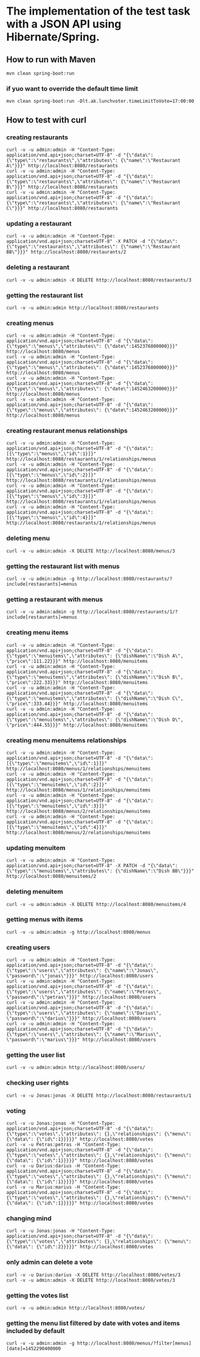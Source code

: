 # The implementation of the test task with a JSON API using Hibernate/Spring.


## How to run with Maven

    mvn clean spring-boot:run
	
### if yuo want to override the default time limit
    mvn clean spring-boot:run -Dlt.ak.lunchvoter.timeLimitToVote=17:00:00	

   
## How to test with curl

### creating restaurants
    curl -v -u admin:admin -H "Content-Type: application/vnd.api+json;charset=UTF-8" -d "{\"data\":{\"type\":\"restaurants\",\"attributes\": {\"name\":\"Restaurant A\"}}}" http://localhost:8080/restaurants
    curl -v -u admin:admin -H "Content-Type: application/vnd.api+json;charset=UTF-8" -d "{\"data\":{\"type\":\"restaurants\",\"attributes\": {\"name\":\"Restaurant B\"}}}" http://localhost:8080/restaurants
    curl -v -u admin:admin -H "Content-Type: application/vnd.api+json;charset=UTF-8" -d "{\"data\":{\"type\":\"restaurants\",\"attributes\": {\"name\":\"Restaurant C\"}}}" http://localhost:8080/restaurants

### updating a restaurant
    curl -v -u admin:admin -H "Content-Type: application/vnd.api+json;charset=UTF-8" -X PATCH -d "{\"data\":{\"type\":\"restaurants\",\"attributes\": {\"name\":\"Restaurant BB\"}}}" http://localhost:8080/restaurants/2

### deleting a restaurant
    curl -v -u admin:admin -X DELETE http://localhost:8080/restaurants/3

### getting the restaurant list
    curl -v -u admin:admin http://localhost:8080/restaurants


### creating menus
    curl -v -u admin:admin -H "Content-Type: application/vnd.api+json;charset=UTF-8" -d "{\"data\":{\"type\":\"menus\",\"attributes\": {\"date\":1452376800000}}}" http://localhost:8080/menus
    curl -v -u admin:admin -H "Content-Type: application/vnd.api+json;charset=UTF-8" -d "{\"data\":{\"type\":\"menus\",\"attributes\": {\"date\":1452376800000}}}" http://localhost:8080/menus
    curl -v -u admin:admin -H "Content-Type: application/vnd.api+json;charset=UTF-8" -d "{\"data\":{\"type\":\"menus\",\"attributes\": {\"date\":1452463200000}}}" http://localhost:8080/menus
    curl -v -u admin:admin -H "Content-Type: application/vnd.api+json;charset=UTF-8" -d "{\"data\":{\"type\":\"menus\",\"attributes\": {\"date\":1452463200000}}}" http://localhost:8080/menus

### creating restaurant menus relationships
    curl -v -u admin:admin -H "Content-Type: application/vnd.api+json;charset=UTF-8" -d "{\"data\":[{\"type\":\"menus\",\"id\":1}]}" http://localhost:8080/restaurants/1/relationships/menus
    curl -v -u admin:admin -H "Content-Type: application/vnd.api+json;charset=UTF-8" -d "{\"data\":[{\"type\":\"menus\",\"id\":2}]}" http://localhost:8080/restaurants/1/relationships/menus
    curl -v -u admin:admin -H "Content-Type: application/vnd.api+json;charset=UTF-8" -d "{\"data\":[{\"type\":\"menus\",\"id\":3}]}" http://localhost:8080/restaurants/1/relationships/menus
    curl -v -u admin:admin -H "Content-Type: application/vnd.api+json;charset=UTF-8" -d "{\"data\":[{\"type\":\"menus\",\"id\":4}]}" http://localhost:8080/restaurants/1/relationships/menus

### deleting menu
    curl -v -u admin:admin -X DELETE http://localhost:8080/menus/3

### getting the restaurant list with menus
    curl -v -u admin:admin -g http://localhost:8080/restaurants/?include[restaurants]=menus
### getting a restaurant with menus
    curl -v -u admin:admin -g http://localhost:8080/restaurants/1/?include[restaurants]=menus


### creating menu items
    curl -v -u admin:admin -H "Content-Type: application/vnd.api+json;charset=UTF-8" -d "{\"data\":{\"type\":\"menuitems\",\"attributes\": {\"dishName\":\"Dish A\", \"price\":111.22}}}" http://localhost:8080/menuitems
    curl -v -u admin:admin -H "Content-Type: application/vnd.api+json;charset=UTF-8" -d "{\"data\":{\"type\":\"menuitems\",\"attributes\": {\"dishName\":\"Dish B\", \"price\":222.33}}}" http://localhost:8080/menuitems
    curl -v -u admin:admin -H "Content-Type: application/vnd.api+json;charset=UTF-8" -d "{\"data\":{\"type\":\"menuitems\",\"attributes\": {\"dishName\":\"Dish C\", \"price\":333.44}}}" http://localhost:8080/menuitems
    curl -v -u admin:admin -H "Content-Type: application/vnd.api+json;charset=UTF-8" -d "{\"data\":{\"type\":\"menuitems\",\"attributes\": {\"dishName\":\"Dish D\", \"price\":444.55}}}" http://localhost:8080/menuitems

### creating menu menuitems relationships
    curl -v -u admin:admin -H "Content-Type: application/vnd.api+json;charset=UTF-8" -d "{\"data\":[{\"type\":\"menuitems\",\"id\":1}]}" http://localhost:8080/menus/1/relationships/menuitems
    curl -v -u admin:admin -H "Content-Type: application/vnd.api+json;charset=UTF-8" -d "{\"data\":[{\"type\":\"menuitems\",\"id\":2}]}" http://localhost:8080/menus/1/relationships/menuitems
    curl -v -u admin:admin -H "Content-Type: application/vnd.api+json;charset=UTF-8" -d "{\"data\":[{\"type\":\"menuitems\",\"id\":3}]}" http://localhost:8080/menus/2/relationships/menuitems
    curl -v -u admin:admin -H "Content-Type: application/vnd.api+json;charset=UTF-8" -d "{\"data\":[{\"type\":\"menuitems\",\"id\":4}]}" http://localhost:8080/menus/2/relationships/menuitems

### updating menuitem
    curl -v -u admin:admin -H "Content-Type: application/vnd.api+json;charset=UTF-8" -X PATCH -d "{\"data\":{\"type\":\"menuitems\",\"attributes\": {\"dishName\":\"Dish BB\"}}}" http://localhost:8080/menuitems/2

### deleting menuitem
    curl -v -u admin:admin -X DELETE http://localhost:8080/menuitems/4

### getting menus with items
    curl -v -u admin:admin -g http://localhost:8080/menus


### creating users
    curl -v -u admin:admin -H "Content-Type: application/vnd.api+json;charset=UTF-8" -d "{\"data\":{\"type\":\"users\",\"attributes\": {\"name\":\"Jonas\", \"password\":\"jonas\"}}}" http://localhost:8080/users
    curl -v -u admin:admin -H "Content-Type: application/vnd.api+json;charset=UTF-8" -d "{\"data\":{\"type\":\"users\",\"attributes\": {\"name\":\"Petras\", \"password\":\"petras\"}}}" http://localhost:8080/users
    curl -v -u admin:admin -H "Content-Type: application/vnd.api+json;charset=UTF-8" -d "{\"data\":{\"type\":\"users\",\"attributes\": {\"name\":\"Darius\", \"password\":\"darius\"}}}" http://localhost:8080/users
    curl -v -u admin:admin -H "Content-Type: application/vnd.api+json;charset=UTF-8" -d "{\"data\":{\"type\":\"users\",\"attributes\": {\"name\":\"Marius\", \"password\":\"marius\"}}}" http://localhost:8080/users
### getting the user list
    curl -v -u admin:admin http://localhost:8080/users/
### checking user rights
    curl -v -u Jonas:jonas -X DELETE http://localhost:8080/restaurants/1



### voting
    curl -v -u Jonas:jonas -H "Content-Type: application/vnd.api+json;charset=UTF-8" -d "{\"data\":{\"type\":\"votes\",\"attributes\": {},\"relationships\": {\"menu\": {\"data\": {\"id\":1}}}}}" http://localhost:8080/votes
    curl -v -u Petras:petras -H "Content-Type: application/vnd.api+json;charset=UTF-8" -d "{\"data\":{\"type\":\"votes\",\"attributes\": {},\"relationships\": {\"menu\": {\"data\": {\"id\":1}}}}}" http://localhost:8080/votes
    curl -v -u Darius:darius -H "Content-Type: application/vnd.api+json;charset=UTF-8" -d "{\"data\":{\"type\":\"votes\",\"attributes\": {},\"relationships\": {\"menu\": {\"data\": {\"id\":1}}}}}" http://localhost:8080/votes
    curl -v -u Marius:marius -H "Content-Type: application/vnd.api+json;charset=UTF-8" -d "{\"data\":{\"type\":\"votes\",\"attributes\": {},\"relationships\": {\"menu\": {\"data\": {\"id\":1}}}}}" http://localhost:8080/votes
### changing mind
    curl -v -u Jonas:jonas -H "Content-Type: application/vnd.api+json;charset=UTF-8" -d "{\"data\":{\"type\":\"votes\",\"attributes\": {},\"relationships\": {\"menu\": {\"data\": {\"id\":2}}}}}" http://localhost:8080/votes
### only admin can delete a vote
    curl -v -u Darius:darius -X DELETE http://localhost:8080/votes/3
    curl -v -u admin:admin -X DELETE http://localhost:8080/votes/3

### getting the votes list
    curl -v -u admin:admin http://localhost:8080/votes/

### getting the menu list filtered by date with votes and items included by default
    curl -v -u admin:admin -g http://localhost:8080/menus/?filter[menus][date]=1452290400000


